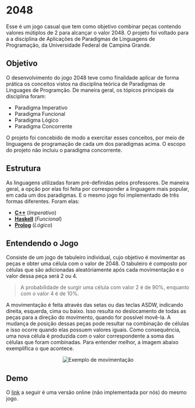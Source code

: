 # 2048

Esse é um jogo casual que tem como objetivo combinar peças contendo valores mútiplos de 2 para alcançar o valor 2048. O projeto foi voltado para a a disciplina de Aplicações de Paradigmas de Linguagens de Programação, da Universidade Federal de Campina Grande.

## Objetivo
O desenvolvimento do jogo 2048 teve como finalidade aplicar de forma prática os conceitos vistos na disciplina teórica de Paradigmas de Linguages de Programção. De maneira geral, os tópicos principais da disciplina foram:
- Paradigma Imperativo
- Paradigma Funcional
- Paradigma Lógico
- Paradigma Concorrente

O projeto foi concebido de modo a exercitar esses conceitos, por meio de linguagens de programação de cada um dos paradigmas acima. O escopo do projeto não incluiu o paradigma concorrente.

## Estrutura

As linguagens utilizadas foram pré-definidas pelos professores. De maneira geral, a opção por elas foi feita por corresponder a linguagem mais popular, em cada um dos paradigmas. E o mesmo jogo foi implementado de três formas diferentes. Foram elas:
- [**C++**](./c++/ ) (*Imperativo*)
- [**Haskell**](./haskell/) (*Funcional*)
- [**Prolog**](./prolog/) (*Lógico*)

## Entendendo o Jogo

Consiste de um jogo de tabuleiro individual, cujo objetivo é movimentar as peças e obter uma célula com o valor de 2048. O tabuleiro é composto por células que são adicionadas aleatóriamente após cada movimentação e o valor dessa peça será 2 ou 4.
> A probabilidade de surgir uma célula com valor 2 é de 90%, enquanto com o valor 4 é de 10%.

A movimentação é feita através das setas ou das teclas ASDW, indicando direita, esquerda, cima ou baixo. Isso resulta no deslocamento de todas as peças para a direção do movimento, quando for possível movê-la. A mudança de posição dessas peças pode resultar na combinação de células e isso ocorre quando elas possuem valores iguais. Como consequência, uma nova célula é produzida com o valor correspondente a soma das células que foram combinadas. Para entender melhor, a imagem abaixo exemplifica o que acontece.
<p align="center">
	<img src="https://articles-images.sftcdn.net/wp-content/uploads/sites/9/2014/03/Corner-Test.gif" title="Exemplo de movimentação">
</p>

## Demo

O [link](https://gabrielecirulli.github.io/2048/ "link") a seguir é uma versão online (não implementada por nós) do mesmo jogo.
